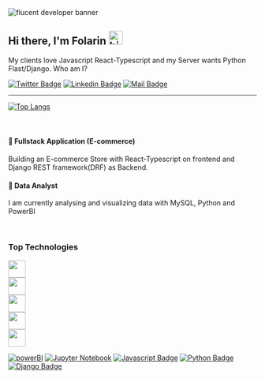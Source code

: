 <img src="https://res.cloudinary.com/dzdyzl4r5/image/upload/v1686382414/flucent_developer_banner_slbgbj.png" alt="flucent developer banner">

## Hi there, I'm Folarin <img src="https://user-images.githubusercontent.com/1303154/88677602-1635ba80-d120-11ea-84d8-d263ba5fc3c0.gif" width="28px" height="28px" alt="hi">

My clients love Javascript React-Typescript and my Server wants Python Flast/Django. Who am I?

[![Twitter Badge](https://img.shields.io/badge/-@ftogungbemi-1ca0f1?style=flat&labelColor=1ca0f1&logo=twitter&logoColor=white&link=https://twitter.com/ftogungbemi)](https://twitter.com/ftogungbemi)  [![Linkedin Badge](https://img.shields.io/badge/-ftogungbemi-0e76a8?style=flat&labelColor=0e76a8&logo=linkedin&logoColor=white)](https://www.linkedin.com/in/folarin-ogungbemi/) [![Mail Badge](https://img.shields.io/badge/-ftogungbemi-c0392b?style=flat&labelColor=c0392b&logo=gmail&logoColor=white)](mailto:ftogungbemi@gmail.com)

---
[![Top Langs](https://github-readme-stats.vercel.app/api/top-langs/?username=folarin-ogungbemi&layout=compact&theme=buefy&card_width=400&langs_count=8)](https://github.com/anuraghazra/github-readme-stats)
<br /><br /><br />
<!-- Current -->
#### 🔭 Fullstack Application (E-commerce)
Building an E-commerce Store with React-Typescript on frontend and Django REST framework(DRF) as Backend. 
#### 🌱 Data Analyst
I am currently analysing and visualizing data with MySQL, Python and PowerBI

<br />
<!-- Tecnologies -->

### Top Technologies

<a href="https://skillicons.dev">
    <img height="35" src="https://skillicons.dev/icons?i=html,css,bootstrap,tailwind,figma,ai&theme=light" />
</a>
<br>
<a href="https://skillicons.dev">
    <img height="35" src="https://skillicons.dev/icons?i=js,ts,react,redux,vite&theme=light" />
</a>
<br>
<a href="https://skillicons.dev">
    <img height="35" src="https://skillicons.dev/icons?i=py,django,flask,mysql,postgres" />
</a>
<br>
<a href="https://skillicons.dev">
    <img height="35" src="https://skillicons.dev/icons?i=aws,heroku,git,github" />
</a>
<br>
<a href="https://skillicons.dev">
    <img height="35" src="https://skillicons.dev/icons?i=docker,c,linux,vscode" />
</a>

[![powerBI](https://img.shields.io/badge/powerBI-yellow?style=for-the-badge&labelColor=black&logo=power&logoColor=61DBFB)](#)
[![Jupyter Notebook](https://img.shields.io/badge/jupyter-61DBFB?style=for-the-badge&logo=jupyter&logoColor=white)](#)
[![Javascript Badge](https://img.shields.io/badge/numpy-F0DB4F?style=for-the-badge&logo=numpy&logoColor=white)](#)
[![Python Badge](https://img.shields.io/badge/Matplotlib-007acc?style=for-the-badge&logo=Matplotlib&logoColor=black)](#)
[![Django Badge](https://img.shields.io/badge/pandas-008000?style=for-the-badge&logo=pandas&logoColor=white)](#)


<!--
**folarin-ogungbemi/folarin-ogungbemi** is a ✨ _special_ ✨ repository because its `README.md` (this file) appears on your GitHub profile.

Here are some ideas to get you started:

- 🔭 I’m currently working on ...
- 🌱 I’m currently learning ...
- 👯 I’m looking to collaborate on ...
- 🤔 I’m looking for help with ...
- 💬 Ask me about ...
- 📫 How to reach me: ...
- 😄 Pronouns: ...
- ⚡ Fun fact: ...
-->
